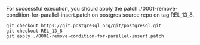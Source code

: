 For successful execution, you should apply the patch ./0001-remove-condition-for-parallel-insert.patch
on postgres source repo on tag REL_13_8.

```shell
git checkout https://git.postgresql.org/git/postgresql.git
git checkout REL_13_8
git apply ./0001-remove-condition-for-parallel-insert.patch
```
